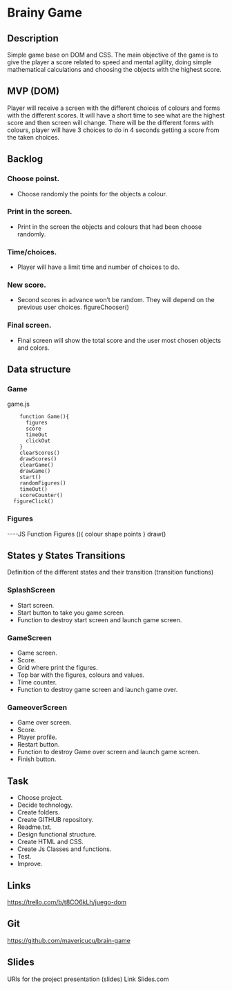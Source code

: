 # Brainy Game
## Description
Simple game base on DOM and CSS. 
The main objective of the game is to give the player a score related to speed and mental agility, doing simple mathematical calculations and choosing the objects with the highest score.

## MVP (DOM)
Player will receive a screen with the different choices of colours and forms with the different scores. It will have a short time to see what are the highest score and then screen will change. There will be the different forms with colours, player will have 3 choices to do in 4 seconds getting a score from the taken choices. 

## Backlog
### Choose poinst.
- Choose randomly the points for the objects a colour.

### Print in the screen.
- Print in the screen the objects and colours that had been choose randomly.

### Time/choices.
- Player will have a limit time and number of choices to do.

### New score.
- Second scores in advance won’t be random. They will depend on the previous user choices.
	figureChooser()

### Final screen.
- Final screen will show the total score and the user most chosen objects and colors. 

## Data structure
### Game
game.js 
```
	function Game(){
	  figures
	  score
	  timeOut
	  clickOut
	}
	clearScores()
	drawScores()
	clearGame()
	drawGame()
	start()
	randomFigures()
	timeOut()
	scoreCounter()
  figureClick()
  ```

### Figures
----JS
	Function Figures (){
		colour
		shape
    points
	}
	draw()


## States y States Transitions
Definition of the different states and their transition (transition functions)

### SplashScreen
- Start screen.
- Start button to take you game screen.
- Function to destroy start screen and launch game screen.
### GameScreen
- Game screen.
- Score.
- Grid where print the figures.
- Top bar with the figures, colours and values.
- Time counter.
- Function to destroy game screen and launch game over.
### GameoverScreen
- Game over screen.
- Score.
- Player profile.
- Restart button.
- Function to destroy Game over screen and launch game screen.
- Finish button.

## Task
- Choose project.
- Decide technology.
- Create folders.
- Create GITHUB repository.
- Readme.txt.
- Design functional structure.
- Create HTML and CSS.
- Create Js Classes and functions.
- Test.
- Improve.

## Links
https://trello.com/b/t8CO6kLh/juego-dom

## Git
https://github.com/mavericucu/brain-game

## Slides
URls for the project presentation (slides) Link Slides.com
